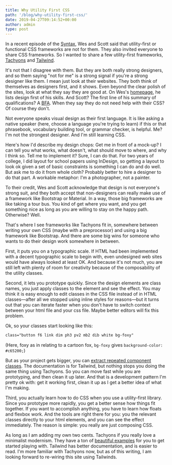 ```yaml
---
title: Why Utility First CSS
path: '/blog/why-utility-first-css/'
date: 2019-04-27T09:14:52+00:00
author: admin
type: post
---
```


In a recent episode of the [Syntax](<https://syntax.fm/show/137/hasty-treat-css-frameworks>), Wes and Scott said that utility-first or functional CSS frameworks are not for them. They also invited everyone to share CSS frameworks. So I wanted to share a few utility-first frameworks, [Tachyons](<https://tachyons.io/>) and [Tailwind](<https://tailwindcss.com/docs/what-is-tailwind/>).

It's not that I disagree with them. But they are both really strong designers, and so them saying "not for me" is a strong signal if you're a strong designer like them. I mean just look at their websites. They both think of themselves as designers first, and it shows. Even beyond the clear polish of the sites, look at what they say they are good at. On Wes's [homepage](https://wesbos.com/), he lists design first of his skills. And Scott? The first line of his summary of qualifications? A [BFA](https://www.scotttolinski.com/about). When they say they do not need help with their CSS? Of course they don't.

Not everyone speaks visual design as their first language. It is like asking a native speaker (here, choose a language you're trying to learn) if this or that phrasebook, vocabulary building tool, or grammar checker, is helpful. Me? I'm not the strongest designer. And I'm still learning CSS.

Here's how I'd describe my design chops: Get me in front of a mock-up? I can tell you what works, what doesn't, what should move to where, and why I think so. Tell me to implement it? Sure, I can do that. For two years of college, I did layout for school papers using InDesign, so getting a layout to look ok given a set of basic constraints is something I can do and do well. But ask me to do it from whole cloth? Probably better to hire a designer to do that part. A workable metaphor: I'm a photographer, not a painter.

To their credit, Wes and Scott acknowledge that design is not everyone's strong suit, and they both accept that non-designers can really make use of a framework like Bootstrap or Material. In a way, those big frameworks are like taking a tour bus. You kind of get where you want, and you get something nice as long as you are willing to stay on the happy path. Otherwise? Well.

That's where I see frameworks like Tachyons fit in, somewhere between writing your own CSS (maybe with a preprocessor) and using a big framework like Bootstrap. And there are some big wins for someone who wants to do their design work somewhere in between.

First, it puts you on a typographic scale. If HTML had been implemented with a decent typographic scale to begin with, even undesigned web sites would have always looked at least OK. And because it's not much, you are still left with plenty of room for creativity because of the composability of the utility classes.

Second, it lets you prototype quickly. Since the design elements are class names, you just apply classes to the element and see the effect. You may think it is easy enough to edit classes in the CSS file instead of in HTML classes&mdash;after all we stopped using inline styles for reasons&mdash;but it turns out that you can iterate faster when you don't have to switch context between your html file and your css file. Maybe better editors will fix this problem.

Ok, so your classes start looking like this:

```html
class="button f6 link dim ph3 pv2 mb2 dib white bg-foxy"
```

(Here, foxy as in relating to a cartoon fox, `bg-foxy` gives `background-color: #c65200;`)

But as your project gets bigger, you can [extract repeated component classes](<https://tailwindcss.com/docs/what-is-tailwind/#component-friendly>). The documentation is for Tailwind, but nothing stops you doing the same thing using Tachyons. So you can move fast while you are prototyping, and then clean it up later. And that is a development pattern I'm pretty ok with: get it working first, clean it up as I get a better idea of what I'm making.

Third, you actually learn how to do CSS when you use a utility-first library. Since you prototype more rapidly, you get a better sense how things fit together. If you want to accomplish anything, you have to learn how floats and flexbox work. And the tools are right there for you: you the relevant classes directly to your html elements, and you can see the effect immediately. The reason is simple: you really are just composing CSS.

As long as I am adding my own two cents. Tachyons if you really love a minimalist modernism. They have a ton of [beautiful examples](<https://tachyons.io/components/>) for you to get started playing with. Tailwind has better documentation, and is easier to read. I'm more familiar with Tachyons now, but as of this writing, I am looking forward to re-wiring this site using Tailwinds.